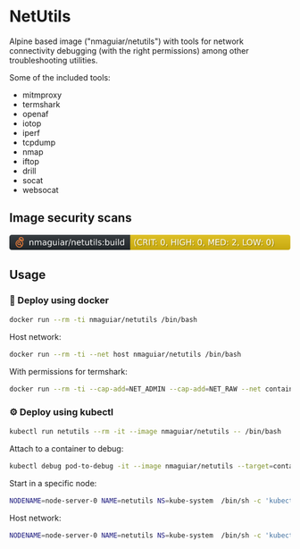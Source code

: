 # NetUtils

Alpine based image ("nmaguiar/netutils") with tools for network connectivity debugging (with the right permissions) among other troubleshooting utilities.

Some of the included tools:

- mitmproxy
- termshark
- openaf
- iotop
- iperf
- tcpdump
- nmap
- iftop
- drill
- socat
- websocat

## Image security scans

[![.github/sec-build.svg](.github/sec-build.svg)](.github/sec-build.md)<br>

## Usage

### 🐳 Deploy using docker

```bash
docker run --rm -ti nmaguiar/netutils /bin/bash
```

Host network:

```bash
docker run --rm -ti --net host nmaguiar/netutils /bin/bash
```

With permissions for termshark:

```bash
docker run --rm -ti --cap-add=NET_ADMIN --cap-add=NET_RAW --net container:some_other_container nmaguiar/netutils /bin/bash
```

### ⚙️  Deploy using kubectl

```bash
kubectl run netutils --rm -it --image nmaguiar/netutils -- /bin/bash
```

Attach to a container to debug:

```bash
kubectl debug pod-to-debug -it --image nmaguiar/netutils --target=container-to-debug -- /bin/bash
```

Start in a specific node:

```bash
NODENAME=node-server-0 NAME=netutils NS=kube-system  /bin/sh -c 'kubectl run -n $NS $NAME --rm -ti --image=nmaguiar/netutils  --overrides="{\"apiVersion\":\"v1\",\"spec\":{\"nodeName\":\"$NODENAME\",\"containers\":[{\"name\":\"$NAME\",\"image\":\"nmaguiar/netutils\",\"stdin\":true,\"stdinOnce\":true,\"tty\":true,\"args\":[\"/bin/bash\"]}]}}" -- /bin/bash'
```

Host network:

```bash
NODENAME=node-server-0 NAME=netutils NS=kube-system  /bin/sh -c 'kubectl run -n $NS $NAME --rm -ti --image=nmaguiar/netutils  --overrides="{\"apiVersion\":\"v1\",\"spec\":{\"hostNetwork\":true,\"nodeName\":\"$NODENAME\",\"containers\":[{\"name\":\"$NAME\",\"image\":\"nmaguiar/netutils\",\"stdin\":true,\"stdinOnce\":true,\"tty\":true,\"args\":[\"/bin/bash\"]}]}}" -- /bin/bash'
```

